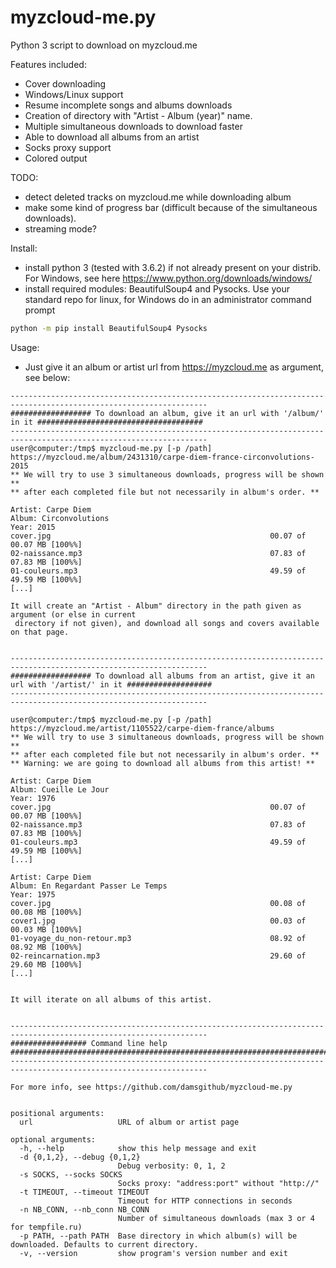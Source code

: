 # myzcloud-me.py
Python 3 script to download on myzcloud.me

Features included:
* Cover downloading
* Windows/Linux support
* Resume incomplete songs and albums downloads
* Creation of directory with "Artist - Album (year)" name.
* Multiple simultaneous downloads to download faster
* Able to download all albums from an artist
* Socks proxy support
* Colored output

TODO:
* detect deleted tracks on myzcloud.me while downloading album
* make some kind of progress bar (difficult because of the simultaneous downloads).
* streaming mode?

Install:
* install python 3 (tested with 3.6.2) if not already present on your distrib. For Windows, see here https://www.python.org/downloads/windows/
* install required modules: BeautifulSoup4 and Pysocks. Use your standard repo for linux, for Windows do in an administrator command prompt
```sh
python -m pip install BeautifulSoup4 Pysocks
```

Usage:
* Just give it an album or artist url from https://myzcloud.me as argument, see below:

```
------------------------------------------------------------------------------------------------------------------
################## To download an album, give it an url with '/album/' in it #####################################
------------------------------------------------------------------------------------------------------------------
user@computer:/tmp$ myzcloud-me.py [-p /path] https://myzcloud.me/album/2431310/carpe-diem-france-circonvolutions-2015
** We will try to use 3 simultaneous downloads, progress will be shown **
** after each completed file but not necessarily in album's order. **

Artist: Carpe Diem
Album: Circonvolutions
Year: 2015
cover.jpg                                                 00.07 of 00.07 MB [100%%]
02-naissance.mp3                                          07.83 of 07.83 MB [100%%]
01-couleurs.mp3                                           49.59 of 49.59 MB [100%%]
[...]

It will create an "Artist - Album" directory in the path given as argument (or else in current
 directory if not given), and download all songs and covers available on that page.


------------------------------------------------------------------------------------------------------------------
################## To download all albums from an artist, give it an url with '/artist/' in it ###################
------------------------------------------------------------------------------------------------------------------

user@computer:/tmp$ myzcloud-me.py [-p /path] https://myzcloud.me/artist/1105522/carpe-diem-france/albums
** We will try to use 3 simultaneous downloads, progress will be shown **
** after each completed file but not necessarily in album's order. **
** Warning: we are going to download all albums from this artist! **

Artist: Carpe Diem
Album: Cueille Le Jour
Year: 1976
cover.jpg                                                 00.07 of 00.07 MB [100%%]
02-naissance.mp3                                          07.83 of 07.83 MB [100%%]
01-couleurs.mp3                                           49.59 of 49.59 MB [100%%]
[...]

Artist: Carpe Diem
Album: En Regardant Passer Le Temps
Year: 1975
cover.jpg                                                 00.08 of 00.08 MB [100%%]
cover1.jpg                                                00.03 of 00.03 MB [100%%]
01-voyage_du_non-retour.mp3                               08.92 of 08.92 MB [100%%]
02-reincarnation.mp3                                      29.60 of 29.60 MB [100%%]
[...]


It will iterate on all albums of this artist.


------------------------------------------------------------------------------------------------------------------
################# Command line help ##############################################################################
------------------------------------------------------------------------------------------------------------------

For more info, see https://github.com/damsgithub/myzcloud-me.py


positional arguments:
  url                   URL of album or artist page

optional arguments:
  -h, --help            show this help message and exit
  -d {0,1,2}, --debug {0,1,2}
                        Debug verbosity: 0, 1, 2
  -s SOCKS, --socks SOCKS
                        Socks proxy: "address:port" without "http://"
  -t TIMEOUT, --timeout TIMEOUT
                        Timeout for HTTP connections in seconds
  -n NB_CONN, --nb_conn NB_CONN
                        Number of simultaneous downloads (max 3 or 4 for tempfile.ru)
  -p PATH, --path PATH  Base directory in which album(s) will be downloaded. Defaults to current directory.
  -v, --version         show program's version number and exit

```
